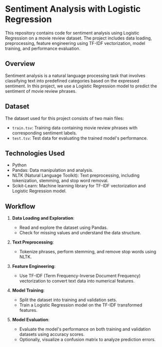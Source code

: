 # Sentiment Analysis with Logistic Regression

This repository contains code for sentiment analysis using Logistic Regression on a movie review dataset. The project includes data loading, preprocessing, feature engineering using TF-IDF vectorization, model training, and performance evaluation.

## Overview

Sentiment analysis is a natural language processing task that involves classifying text into predefined categories based on the expressed sentiment. In this project, we use a Logistic Regression model to predict the sentiment of movie review phrases.

## Dataset

The dataset used for this project consists of two main files:
- `train.tsv`: Training data containing movie review phrases with corresponding sentiment labels.
- `test.tsv`: Test data for evaluating the trained model's performance.

## Technologies Used

- Python
- Pandas: Data manipulation and analysis.
- NLTK (Natural Language Toolkit): Text preprocessing, including tokenization, stemming, and stop word removal.
- Scikit-Learn: Machine learning library for TF-IDF vectorization and Logistic Regression model.

## Workflow

1. **Data Loading and Exploration**:
   - Read and explore the dataset using Pandas.
   - Check for missing values and understand the data structure.

2. **Text Preprocessing**:
   - Tokenize phrases, perform stemming, and remove stop words using NLTK.

3. **Feature Engineering**:
   - Use TF-IDF (Term Frequency-Inverse Document Frequency) vectorization to convert text data into numerical features.

4. **Model Training**:
   - Split the dataset into training and validation sets.
   - Train a Logistic Regression model on the TF-IDF transformed features.

5. **Model Evaluation**:
   - Evaluate the model's performance on both training and validation datasets using accuracy scores.
   - Optionally, visualize a confusion matrix to analyze prediction errors.
